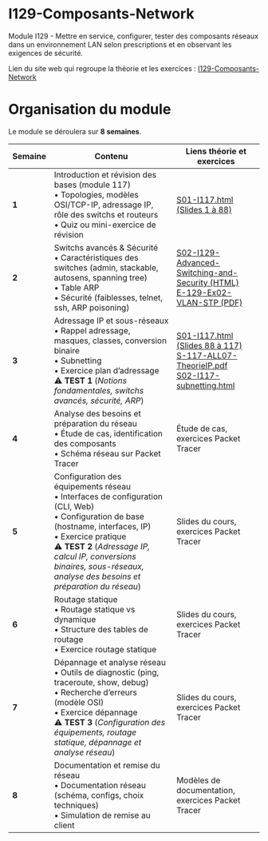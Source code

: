 # I129-Composants-Network
Module I129 - Mettre en service, configurer, tester des composants réseaux dans un environnement LAN selon prescriptions et en observant les exigences de sécurité.


Lien du site web qui regroupe la théorie et les exercices : [I129-Composants-Network](https://etml-inf.github.io/I129-Composants-Network/)

# Organisation du module

Le module se déroulera sur **8 semaines**.

| **Semaine** | **Contenu**                                                                                                    | **Liens théorie et exercices** |
|-------------|----------------------------------------------------------------------------------------------------------------|-------------------------------|
| **1**       | Introduction et révision des bases (module 117)<br>• Topologies, modèles OSI/TCP-IP, adressage IP, rôle des switchs et routeurs<br>• Quiz ou mini-exercice de révision | [S01-I117.html (Slides 1 à 88)](https://etml-inf.github.io/I117-ReseauPME/S01-I117.html) |
| **2**       | Switchs avancés & Sécurité<br>• Caractéristiques des switches (admin, stackable, autosens, spanning tree)<br>• Table ARP<br>• Sécurité (faiblesses, telnet, ssh, ARP poisoning) | [S02-I129-Advanced-Switching-and-Security (HTML)](https://etml-inf.github.io/I129-Composants-Network/S02-I129-Advanced-Switching-and-Security.html)<br>[E-129-Ex02-VLAN-STP (PDF)](https://github.com/ETML-INF/I129-Composants-Network/blob/main/b-UnitesEnseignement/Exercices/E-129-Ex02-VLAN-STP.pdf) |
| **3**       | Adressage IP et sous-réseaux<br>• Rappel adressage, masques, classes, conversion binaire<br>• Subnetting<br>• Exercice plan d’adressage<br>⚠️ **TEST 1** (*Notions fondamentales, switchs avancés, sécurité, ARP*) | [S01-I117.html (Slides 88 à 117)](https://etml-inf.github.io/I117-ReseauPME/S01-I117.html#88)<br>[S-117-ALL07-TheorieIP.pdf](https://github.com/ETML-INF/I117-ReseauPME/blob/main/b-UnitesEnseignement/Support/S-117-ALL07-TheorieIP.pdf)<br>[S02-I117-subnetting.html](https://etml-inf.github.io/I117-ReseauPME/S02-I117-subnetting.html) |
| **4**       | Analyse des besoins et préparation du réseau<br>• Étude de cas, identification des composants<br>• Schéma réseau sur Packet Tracer | Étude de cas, exercices Packet Tracer |
| **5**       | Configuration des équipements réseau<br>• Interfaces de configuration (CLI, Web)<br>• Configuration de base (hostname, interfaces, IP)<br>• Exercice pratique<br>⚠️ **TEST 2** (*Adressage IP, calcul IP, conversions binaires, sous-réseaux, analyse des besoins et préparation du réseau*) | Slides du cours, exercices Packet Tracer |
| **6**       | Routage statique<br>• Routage statique vs dynamique<br>• Structure des tables de routage<br>• Exercice routage statique | Slides du cours, exercices Packet Tracer |
| **7**       | Dépannage et analyse réseau<br>• Outils de diagnostic (ping, traceroute, show, debug)<br>• Recherche d’erreurs (modèle OSI)<br>• Exercice dépannage<br>⚠️ **TEST 3** (*Configuration des équipements, routage statique, dépannage et analyse réseau*) | Slides du cours, exercices Packet Tracer |
| **8**       | Documentation et remise du réseau<br>• Documentation réseau (schéma, configs, choix techniques)<br>• Simulation de remise au client | Modèles de documentation, exercices Packet Tracer |